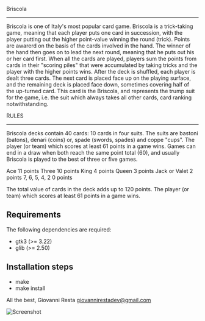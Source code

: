 Briscola
**************
Briscola is one of Italy's most popular card game. Briscola is a trick-taking game, meaning that each player puts one card in succession, with the player putting out the higher point-value winning the round (trick). Points are awarerd on the basis of the cards involved in the hand. The winner of the hand then goes on to lead the next round, meaning that he puts out his or her card first. When all the cards are played, players sum the points from cards in their "scoring piles" that were accumulated by taking tricks and the player with the higher points wins. After the deck is shuffled, each player is dealt three cards. The next card is placed face up on the playing surface, and the remaining deck is placed face down, sometimes covering half of the up-turned card. This card is the Briscola, and represents the trump suit for the game, i.e. the suit which always takes all other cards, card ranking notwithstanding.

RULES
*****
Briscola decks contain 40 cards: 10 cards in four suits. The suits are bastoni (batons), denari (coins) or, spade (swords, spades) and coppe "cups".
The player (or team) which scores at least 61 points in a game wins. Games can end in a draw when both reach the same point total (60), and usually Briscola is played to the best of three or five games.

Ace						11 points
Three					10 points
King					4 points
Queen					3 points
Jack or Valet			2 points
7, 6, 5, 4, 2 			0 points

The total value of cards in the deck adds up to 120 points. The player (or team) which scores at least 61 points in a game wins.

Requirements
------------

The following dependencies are required:

* gtk3 (>= 3.22)
* glib (>= 2.50)

Installation steps
-----------------

 - make
 - make install
 
All the best,
Giovanni Resta <giovannirestadev@gmail.com>

![Screenshot](https://github.com/gioretikto/briscola/brisca.png)

